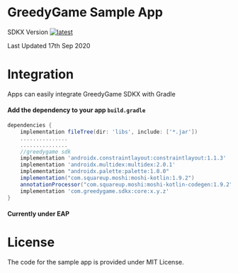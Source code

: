 # GreedyGame Sample App

SDKX Version [ ![latest](https://api.bintray.com/packages/greedygame/SDKX/com.greedygame.core/images/download.svg) ](https://bintray.com/greedygame/SDKX/com.greedygame.core/_latestVersion)

Last Updated 17th Sep 2020

# Integration
Apps can easily integrate GreedyGame SDKX with Gradle
#### Add the dependency to your app `build.gradle`
``` gradle
dependencies {
    implementation fileTree(dir: 'libs', include: ['*.jar'])
    ...............
    ...............
    //greedygame sdk
    implementation 'androidx.constraintlayout:constraintlayout:1.1.3'
    implementation 'androidx.multidex:multidex:2.0.1'
    implementation "androidx.palette:palette:1.0.0"
    implementation("com.squareup.moshi:moshi-kotlin:1.9.2")
    annotationProcessor("com.squareup.moshi:moshi-kotlin-codegen:1.9.2")
    implementation 'com.greedygame.sdkx:core:x.y.z'
}
```
#### Currently under EAP

# License
The code for the sample app is provided under MIT License.
